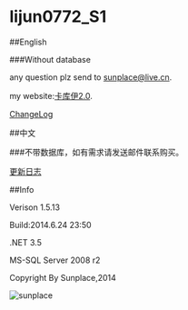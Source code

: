 lijun0772_S1
=================
##English

###Without database

any question plz send to [sunplace@live.cn](mailto:sunplace@live.cn).

my website:[卡库伊2.0](http://www.jsunplace.com).

[ChangeLog](http://www.lijun0772.com/about.html)

##中文

###不带数据库，如有需求请发送邮件联系购买。

[更新日志](http://www.lijun0772.com/about.html)

##Info

Verison 1.5.13

Build:2014.6.24 23:50

.NET 3.5

MS-SQL Server 2008 r2

Copyright By Sunplace,2014

![sunplace](http://www.jsunplace.com/copyright_by_sunplace.png)
